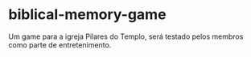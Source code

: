 # biblical-memory-game
Um game para a igreja Pilares do Templo, será testado pelos membros como parte de entretenimento.
